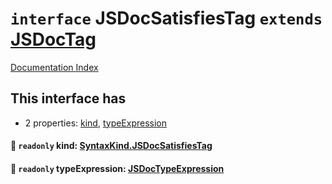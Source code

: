 # `interface` JSDocSatisfiesTag `extends` [JSDocTag](../interface.JSDocTag/README.md)

[Documentation Index](../README.md)

## This interface has

- 2 properties:
[kind](#-readonly-kind-syntaxkindjsdocsatisfiestag),
[typeExpression](#-readonly-typeexpression-jsdoctypeexpression)


#### 📄 `readonly` kind: [SyntaxKind.JSDocSatisfiesTag](../enum.SyntaxKind/README.md#jsdocsatisfiestag--350)



#### 📄 `readonly` typeExpression: [JSDocTypeExpression](../interface.JSDocTypeExpression/README.md)



